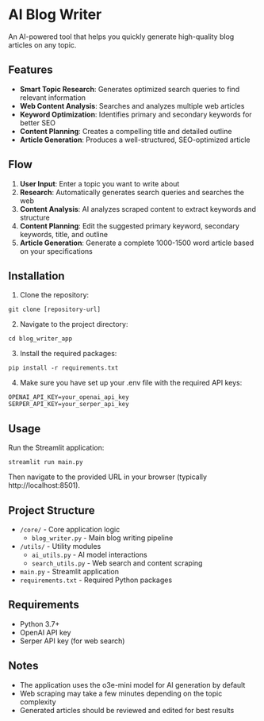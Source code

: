 # AI Blog Writer

An AI-powered tool that helps you quickly generate high-quality blog articles on any topic.

## Features

- **Smart Topic Research**: Generates optimized search queries to find relevant information
- **Web Content Analysis**: Searches and analyzes multiple web articles
- **Keyword Optimization**: Identifies primary and secondary keywords for better SEO
- **Content Planning**: Creates a compelling title and detailed outline
- **Article Generation**: Produces a well-structured, SEO-optimized article

## Flow

1. **User Input**: Enter a topic you want to write about
2. **Research**: Automatically generates search queries and searches the web
3. **Content Analysis**: AI analyzes scraped content to extract keywords and structure
4. **Content Planning**: Edit the suggested primary keyword, secondary keywords, title, and outline
5. **Article Generation**: Generate a complete 1000-1500 word article based on your specifications

## Installation

1. Clone the repository:
```
git clone [repository-url]
```

2. Navigate to the project directory:
```
cd blog_writer_app
```

3. Install the required packages:
```
pip install -r requirements.txt
```

4. Make sure you have set up your .env file with the required API keys:
```
OPENAI_API_KEY=your_openai_api_key
SERPER_API_KEY=your_serper_api_key
```

## Usage

Run the Streamlit application:
```
streamlit run main.py
```

Then navigate to the provided URL in your browser (typically http://localhost:8501).

## Project Structure

- `/core/` - Core application logic
  - `blog_writer.py` - Main blog writing pipeline
- `/utils/` - Utility modules
  - `ai_utils.py` - AI model interactions
  - `search_utils.py` - Web search and content scraping
- `main.py` - Streamlit application
- `requirements.txt` - Required Python packages

## Requirements

- Python 3.7+
- OpenAI API key
- Serper API key (for web search)

## Notes

- The application uses the o3e-mini model for AI generation by default
- Web scraping may take a few minutes depending on the topic complexity
- Generated articles should be reviewed and edited for best results
